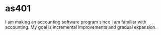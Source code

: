 # as401

I am making an accounting software program since I am familiar with accounting. My goal is incremental improvements and gradual expansion.
